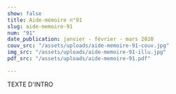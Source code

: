 ```yaml
---
show: false
title: Aide-mémoire n°91
slug: aide-memoire-91
num: "91"
date_publication: janvier - février - mars 2020
couv_src: "/assets/uploads/aide-memoire-91-couv.jpg"
img_src: "/assets/uploads/aide-memoire-91-illu.jpg"
pdf_src: "/assets/uploads/aide-memoire-91.pdf"

---
```

TEXTE D'INTRO
